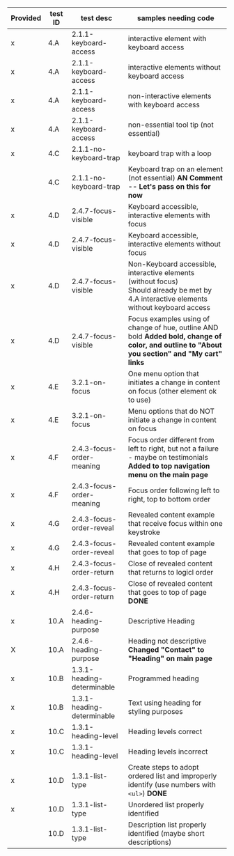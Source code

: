  | Provided | test ID | test desc | samples needing code | 
 | ---------- | --------- | ------------------------------- | ----------------------------- | 
 | x | 4.A | 2.1.1-keyboard-access | interactive element with keyboard access | 
 | x | 4.A | 2.1.1-keyboard-access | interactive elements without keyboard access | 
 | x | 4.A | 2.1.1-keyboard-access | non-interactive elements with keyboard access | 
 | x | 4.A | 2.1.1-keyboard-access | non-essential tool tip (not essential) | 
 | x | 4.C  | 2.1.1-no-keyboard-trap | keyboard trap with a loop | 
 |  | 4.C  | 2.1.1-no-keyboard-trap | Keyboard trap on an element (not essential) **AN Comment -- Let's pass on this for now**| 
 | x | 4.D | 2.4.7-focus-visible | Keyboard accessible, interactive elements with focus | 
 | x | 4.D | 2.4.7-focus-visible | Keyboard accessible, interactive elements without focus | 
 | x | 4.D | 2.4.7-focus-visible | Non-Keyboard accessible, interactive elements (without focus) <br>Should already be met by 4.A interactive elements without keyboard access |
 | x | 4.D | 2.4.7-focus-visible | Focus examples using of change of hue, outline AND bold **Added bold, change of color, and outline to "About you section" and "My cart" links**| 
 | x | 4.E | 3.2.1-on-focus | One menu option that initiates a change in content on focus (other element ok to use) | 
 | x | 4.E | 3.2.1-on-focus | Menu options that do NOT initiate a change in content on focus | 
 | x | 4.F | 2.4.3-focus-order-meaning | Focus order different from left to right, but not a failure - maybe on testimonials  **Added to top navigation menu on the main page**| 
 | x | 4.F | 2.4.3-focus-order-meaning | Focus order following left to right, top to bottom order | 
 | x | 4.G  | 2.4.3-focus-order-reveal | Revealed content example that receive focus within one keystroke | 
 | x | 4.G  | 2.4.3-focus-order-reveal | Revealed content example that goes to top of page | 
 | x | 4.H | 2.4.3-focus-order-return | Close of revealed content that returns to logicl order | 
 | x | 4.H | 2.4.3-focus-order-return | Close of revealed content that goes to top of page **DONE** | 
 | x | 10.A  | 2.4.6-heading-purpose | Descriptive Heading | 
 | X | 10.A  | 2.4.6-heading-purpose | Heading not descriptive **Changed "Contact" to "Heading" on main page** | 
 | x | 10.B | 1.3.1-heading-determinable | Programmed heading | 
 | x | 10.B | 1.3.1-heading-determinable | Text using heading for styling  purposes | 
 | x | 10.C | 1.3.1-heading-level | Heading levels correct | 
 | x | 10.C | 1.3.1-heading-level | Heading levels incorrect | 
 | x | 10.D | 1.3.1-list-type | Create steps to adopt ordered list and improperly identify (use numbers with `<ul>`) **DONE**| 
 | x | 10.D | 1.3.1-list-type | Unordered list properly identified | 
 |  | 10.D | 1.3.1-list-type | Description list properly identified (maybe short descriptions) | 
